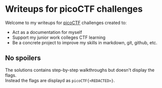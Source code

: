 # Writeups for picoCTF challenges

Welcome to my writeups for [picoCTF](https://play.picoctf.org/login) challenges created to:
* Act as a documentation for myself
* Support my junior work colleges CTF learning
* Be a concrete project to improve my skills in markdown, git, github, etc.

## No spoilers

The solutions contains step-by-step walkthroughs but doesn't display the flags.  
Instead the flags are displayd as `picoCTF{<REDACTED>}`.
